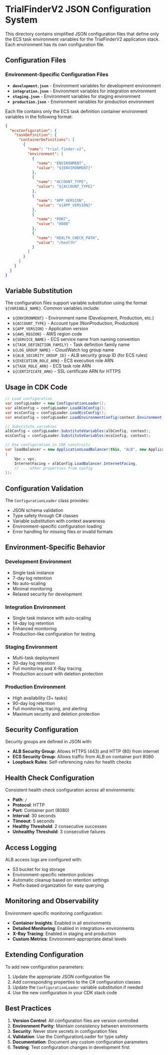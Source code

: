 # TrialFinderV2 JSON Configuration System

This directory contains simplified JSON configuration files that define only the ECS task environment variables for the TrialFinderV2 application stack. Each environment has its own configuration file.

## Configuration Files

### Environment-Specific Configuration Files

- **`development.json`** - Environment variables for development environment
- **`integration.json`** - Environment variables for integration environment  
- **`staging.json`** - Environment variables for staging environment
- **`production.json`** - Environment variables for production environment

Each file contains only the ECS task definition container environment variables in the following format:

```json
{
  "ecsConfiguration": {
    "taskDefinition": {
      "containerDefinitions": [
        {
          "name": "trial-finder-v2",
          "environment": [
            {
              "name": "ENVIRONMENT",
              "value": "${ENVIRONMENT}"
            },
            {
              "name": "ACCOUNT_TYPE", 
              "value": "${ACCOUNT_TYPE}"
            },
            {
              "name": "APP_VERSION",
              "value": "${APP_VERSION}"
            },
            {
              "name": "PORT",
              "value": "8080"
            },
            {
              "name": "HEALTH_CHECK_PATH",
              "value": "/health"
            }
          ]
        }
      ]
    }
  }
}
```

## Variable Substitution

The configuration files support variable substitution using the format `${VARIABLE_NAME}`. Common variables include:

- `${ENVIRONMENT}` - Environment name (Development, Production, etc.)
- `${ACCOUNT_TYPE}` - Account type (NonProduction, Production)
- `${APP_VERSION}` - Application version
- `${AWS_REGION}` - AWS region code
- `${SERVICE_NAME}` - ECS service name from naming convention
- `${TASK_DEFINITION_FAMILY}` - Task definition family name
- `${LOG_GROUP_NAME}` - CloudWatch log group name
- `${ALB_SECURITY_GROUP_ID}` - ALB security group ID (for ECS rules)
- `${EXECUTION_ROLE_ARN}` - ECS execution role ARN
- `${TASK_ROLE_ARN}` - ECS task role ARN
- `${CERTIFICATE_ARN}` - SSL certificate ARN for HTTPS

## Usage in CDK Code

```csharp
// Load configuration
var configLoader = new ConfigurationLoader();
var albConfig = configLoader.LoadAlbConfig();
var ecsConfig = configLoader.LoadEcsConfig();
var envConfig = configLoader.LoadEnvironmentConfig(context.Environment.Name);

// Substitute variables
albConfig = configLoader.SubstituteVariables(albConfig, context);
ecsConfig = configLoader.SubstituteVariables(ecsConfig, context);

// Use configuration in CDK constructs
var loadBalancer = new ApplicationLoadBalancer(this, "ALB", new ApplicationLoadBalancerProps
{
    Vpc = vpc,
    InternetFacing = albConfig.LoadBalancer.InternetFacing,
    // ... other properties from config
});
```

## Configuration Validation

The `ConfigurationLoader` class provides:
- JSON schema validation
- Type safety through C# classes  
- Variable substitution with context awareness
- Environment-specific configuration loading
- Error handling for missing files or invalid formats

## Environment-Specific Behavior

### Development Environment
- Single task instance
- 7-day log retention
- No auto-scaling
- Minimal monitoring
- Relaxed security for development

### Integration Environment  
- Single task instance with auto-scaling
- 14-day log retention
- Enhanced monitoring
- Production-like configuration for testing

### Staging Environment
- Multi-task deployment
- 30-day log retention
- Full monitoring and X-Ray tracing
- Production account with deletion protection

### Production Environment
- High availability (3+ tasks)
- 90-day log retention  
- Full monitoring, tracing, and alerting
- Maximum security and deletion protection

## Security Configuration

Security groups are defined in JSON with:
- **ALB Security Group**: Allows HTTPS (443) and HTTP (80) from internet
- **ECS Security Group**: Allows traffic from ALB on container port 8080
- **Loopback Rules**: Self-referencing rules for health checks

## Health Check Configuration

Consistent health check configuration across all environments:
- **Path**: `/`
- **Protocol**: HTTP
- **Port**: Container port (8080)
- **Interval**: 30 seconds
- **Timeout**: 5 seconds
- **Healthy Threshold**: 2 consecutive successes
- **Unhealthy Threshold**: 3 consecutive failures

## Access Logging

ALB access logs are configured with:
- S3 bucket for log storage
- Environment-specific retention policies
- Automatic cleanup based on retention settings
- Prefix-based organization for easy querying

## Monitoring and Observability

Environment-specific monitoring configuration:
- **Container Insights**: Enabled in all environments
- **Detailed Monitoring**: Enabled in integration+ environments
- **X-Ray Tracing**: Enabled in staging and production
- **Custom Metrics**: Environment-appropriate detail levels

## Extending Configuration

To add new configuration parameters:

1. Update the appropriate JSON configuration file
2. Add corresponding properties to the C# configuration classes
3. Update the `ConfigurationLoader` variable substitution if needed
4. Use the new configuration in your CDK stack code

## Best Practices

1. **Version Control**: All configuration files are version controlled
2. **Environment Parity**: Maintain consistency between environments
3. **Security**: Never store secrets in configuration files
4. **Validation**: Use the ConfigurationLoader for type safety
5. **Documentation**: Document any custom configuration parameters
6. **Testing**: Test configuration changes in development first